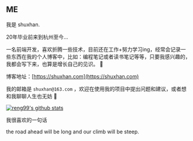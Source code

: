 
## ME

我是 shuxhan.

20年毕业前来到杭州至今...

一名前端开发，喜欢折腾一些技术，目前还在工作+努力学习ing，经常会记录一些东西在我的个人博客中，比如：编程笔记或者读书笔记等等，只要我感兴趣的，我都会写下来，也算是增长自己的见识。 :book:

博客地址：[https://shuxhan.com](https://shuxhan.com)

我的邮箱是 `shuxhan@163.com` ，欢迎在使用我的项目中提出问题和建议，或者想和我聊聊人生也无妨 💬

[![reng99's github stats](https://github-readme-stats.vercel.app/api?username=shuxhan&show_icons=true&theme=dracula)](https://github.com/anuraghazra/github-readme-stats)

我很喜欢的一句话

the road ahead will be long and our climb will be steep.

